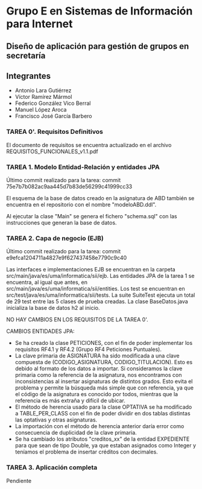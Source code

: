 # Grupo E en Sistemas de Información para Internet

## Diseño de aplicación para gestión de grupos en secretaría

## Integrantes
-   Antonio Lara Gutiérrez
-   Víctor Ramírez Mármol
-   Federico González Vico Berral
-   Manuel López Aroca
-   Francisco José García Barbero
 
### TAREA 0'. Requisitos Definitivos
El documento de requisitos se encuentra actualizado en el archivo REQUISITOS_FUNCIONALES_v1.1.pdf

### TAREA 1. Modelo Entidad-Relación y entidades JPA
Último commit realizado para la tarea:
commit 75e7b7b082ac9aa445d7b83de56299c41999cc33

El esquema de la base de datos creado en la asignatura de ABD también se encuentra en el repositorio con el nombre "modeloABD.ddl".

Al ejecutar la clase "Main" se genera el fichero "schema.sql" con las instrucciones que generan la base de datos.

### TAREA 2. Capa de negocio (EJB)
Último commit realizado para la tarea:
commit e9efca1204711a4827e9f627437458e7790c9c40

Las interfaces e implementaciones EJB se encuentran en la carpeta src/main/java/es/uma/informatica/sii/ejb.
Las entidades JPA de la tarea 1 se encuentra, al igual que antes, en src/main/java/es/uma/informatica/sii/entities.
Los test se encuentran en src/test/java/es/uma/informatica/sii/tests. La suite SuiteTest ejecuta un total de 29 test entre las 5 clases de prueba creadas. La clase BaseDatos.java inicializa la base de datos h2 al inicio.

NO HAY CAMBIOS EN LOS REQUISITOS DE LA TAREA 0'.

CAMBIOS ENTIDADES JPA:

 - Se ha creado la clase PETICIONES, con el fin de poder implementar los requisitos RF4.1 y RF4.2 (Grupo RF4 Peticiones Puntuales).
 - La clave primaria de ASIGNATURA ha sido modificada a una clave compuesta de (CODIGO_ASIGNATURA, CODIGO_TITULACION). Esto es debido al formato de los datos a importar. Si consideramos la clave primaria como la referencia de la asignatura, nos encontramos con inconsistencias al insertar asignaturas de distintos grados. Esto evita el problema y permite la búsqueda más simple que con referencia, ya que el código de la asignatura es conocido por todos, mientras que la referencia es más extraña y difícil de ubicar.
 - El método de herencia usado para la clase OPTATIVA se ha modificado a TABLE_PER_CLASS con el fin de poder dividir en dos tablas distintas las optativas y otras asignaturas.
 - La importación con el método de herencia anterior daría error como consecuencia de duplicidad de la clave primaria.
 - Se ha cambiado los atributos "creditos_xx" de la entidad EXPEDIENTE para que sean de tipo Double, ya que estaban asignados como Integer y teníamos el problema de insertar créditos con decimales.

### TAREA 3. Aplicación completa
Pendiente
